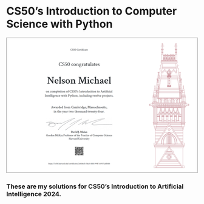 # CS50’s Introduction to Computer Science with Python

[![Certificate](./static/CS50AI.png)](https://certificates.cs50.io/2c6b6ef1-3ba3-4bb5-99ff-14937a2d56f4.png?size=A4)

### These are my solutions for CS50’s Introduction to Artificial Intelligence 2024.
